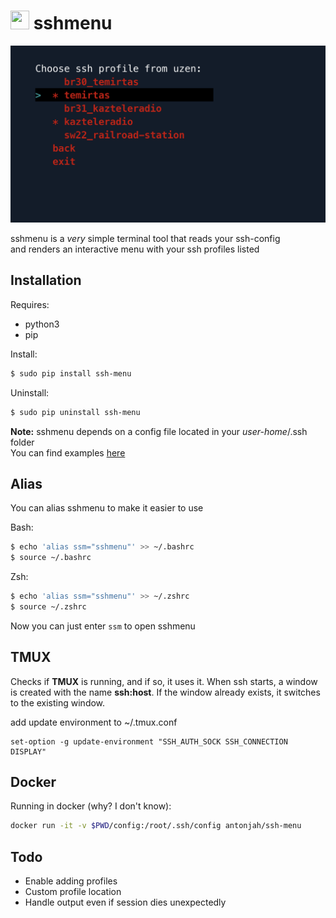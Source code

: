 # <img src="https://cdn.iconscout.com/icon/free/png-256/list-bullets-menu-format-formatting-items-6-3298.png" height="30" width="30"> sshmenu

<img src="img/sshmenu.png">

sshmenu is a *very* simple terminal tool that reads your ssh-config  
and renders an interactive menu with your ssh profiles listed

## Installation

Requires:
* python3
* pip

Install:

```bash
$ sudo pip install ssh-menu
```

Uninstall:

```bash
$ sudo pip uninstall ssh-menu
```

**Note:** sshmenu depends on a config file located in your *user-home*/.ssh folder  
You can find examples [here](https://www.ssh.com/ssh/config/)

## Alias

You can alias sshmenu to make it easier to use

Bash:
```bash
$ echo 'alias ssm="sshmenu"' >> ~/.bashrc
$ source ~/.bashrc
```

Zsh:
```bash
$ echo 'alias ssm="sshmenu"' >> ~/.zshrc
$ source ~/.zshrc
```

Now you can just enter `ssm` to open sshmenu

## TMUX

Checks if **TMUX** is running, and if so, it uses it.
When ssh starts, a window is created with the name **ssh:host**. If the window already exists, it switches to the existing window. 

add update environment to ~/.tmux.conf

    set-option -g update-environment "SSH_AUTH_SOCK SSH_CONNECTION DISPLAY"
     
## Docker

Running in docker (why? I don't know):

```bash
docker run -it -v $PWD/config:/root/.ssh/config antonjah/ssh-menu
```

## Todo

* Enable adding profiles
* Custom profile location
* Handle output even if session dies unexpectedly

